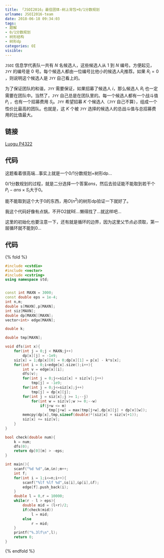 ```yaml
---
title: 「JSOI2016」最佳团体-树上背包+0/1分数规划
urlname: JSOI2016-team
date: 2018-06-18 09:34:03
tags:
- 题解
- 0/1分数规划
- 树形结构
- 树形dp
categories: OI
visible:
---
```


`JSOI` 信息学代表队一共有 $N$ 名候选人，这些候选人从 $1$ 到 $N$ 编号。方便起见，`JYY` 的编号是 $0$ 号。每个候选人都由一位编号比他小的候选人$R_i$推荐。如果 $R_i = 0$ ，则说明这个候选人是 `JYY` 自己看上的。

为了保证团队的和谐，`JYY` 需要保证，如果招募了候选人 $i$，那么候选人 $R_i$ 也一定需要在团队中。当然了，`JYY` 自己总是在团队里的。每一个候选人都有一个战斗值 $P_i$ ，也有一个招募费用 $S_i$。`JYY` 希望招募 $K$ 个候选人（`JYY` 自己不算），组成一个性价比最高的团队。也就是，这 $K$ 个被 `JYY` 选择的候选人的总战斗值与总招募费用的比值最大。

<!-- more -->

## 链接

[Luogu P4322](https://www.luogu.org/problemnew/show/P4322)

## 代码

这题看着很高端...事实上就是一个0/1分数规划+树形dp...

0/1分数规划的过程，就是二分选择一个答案$ans$，然后去验证能不能取到若干个$P_i - ans \times S_i$大于0。

能不能取到这个大于$0$的东西，用$O(n^2)$的树形dp验证一下就好了。

我这个代码好像有点锅，不开O2就RE...懒得找了...就这样吧...

这里的初始化也要注意一下，还有就是循环的边界，因为这里父节点必须取，第一层循环就不能到$0$...

## 代码

{% fold %}
```cpp
#include <cstdio>
#include <vector>
#include <cstring>
using namespace std;


const int MAXN = 3000;
const double eps = 1e-4;
int n,m;
double s[MAXN],p[MAXN];
int siz[MAXN];
double dp[MAXN][MAXN];
vector<int> edge[MAXN];

double k;

double tmp[MAXN];

void dfs(int x){
    for(int j = 0;j < MAXN;j++)
        dp[x][j] = -1e9;
    siz[x] = 1;dp[x][0] = 0;dp[x][1] = p[x] - k*s[x];
    for(int i = 0;i<edge[x].size();i++){
        int v = edge[x][i];
        dfs(v);
        for(int j = 0;j<=siz[x] + siz[v];j++)
            tmp[j] = -1e9;
        for(int j = 0;j<=siz[x];j++)
            tmp[j] = dp[x][j];
        for(int j = siz[x];j >= 1;--j)
            for(int w = siz[v];w >= 0;--w)
                if(j+w <= m)
                    tmp[j+w] = max(tmp[j+w],dp[x][j] + dp[v][w]);
        memcpy(dp[x],tmp,sizeof(double)*(siz[x] + siz[v]+1));
        siz[x] += siz[v];
    }
}

bool check(double num){
    k = num;
    dfs(0);
    return dp[0][m] > -eps;
}

int main(){
    scanf("%d %d",&m,&n);m++;
    int f;
    for(int i = 1;i<=n;i++){
        scanf("%lf %lf %d",&s[i],&p[i],&f);
        edge[f].push_back(i);
    }
    double l = 0,r = 10000;
    while(r - l > eps){
        double mid = (l+r)/2;
        if(check(mid))
            l = mid;
        else
            r = mid;
    }
    printf("%.3lf\n",l);
    return 0;
}
```
{% endfold %}